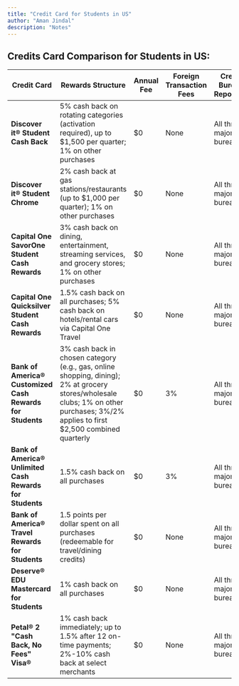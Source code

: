 ```yaml
---
title: "Credit Card for Students in US"
author: "Aman Jindal"
description: "Notes"
---
```


## Credits Card Comparison for Students in US:

| **Credit Card**                                | **Rewards Structure**                                                                                          | **Annual Fee** | **Foreign Transaction Fees** | **Credit Bureau Reporting** | **Credit History Required** | **International Student Eligibility** | **Application Link**                                                                                  |
|------------------------------------------------|---------------------------------------------------------------------------------------------------------------|----------------|-----------------------------|-----------------------------|----------------------------|----------------------------------------|-------------------------------------------------------------------------------------------------------|
| **Discover it® Student Cash Back**             | 5% cash back on rotating categories (activation required), up to $1,500 per quarter; 1% on other purchases   | $0             | None                        | All three major bureaus     | No                         | Requires SSN or ITIN                    | [Apply Here](https://www.discover.com/credit-cards/student-credit-card/it-card.html)                  |
| **Discover it® Student Chrome**                | 2% cash back at gas stations/restaurants (up to $1,000 per quarter); 1% on other purchases                   | $0             | None                        | All three major bureaus     | No                         | Requires SSN or ITIN                    | [Apply Here](https://www.discover.com/credit-cards/student-credit-card/chrome-card.html)              |
| **Capital One SavorOne Student Cash Rewards**  | 3% cash back on dining, entertainment, streaming services, and grocery stores; 1% on other purchases         | $0             | None                        | All three major bureaus     | No                         | Requires SSN or ITIN                    | [Apply Here](https://www.capitalone.com/credit-cards/savorone-student/)                               |
| **Capital One Quicksilver Student Cash Rewards** | 1.5% cash back on all purchases; 5% cash back on hotels/rental cars via Capital One Travel                   | $0             | None                        | All three major bureaus     | No                         | Requires SSN or ITIN                    | [Apply Here](https://www.capitalone.com/credit-cards/quicksilver-student/)                            |
| **Bank of America® Customized Cash Rewards for Students** | 3% cash back in chosen category (e.g., gas, online shopping, dining); 2% at grocery stores/wholesale clubs; 1% on other purchases; 3%/2% applies to first $2,500 combined quarterly | $0 | 3% | All three major bureaus | Yes | Requires SSN or ITIN | [Apply Here](https://www.bankofamerica.com/credit-cards/products/student-cash-back-credit-card/)     |
| **Bank of America® Unlimited Cash Rewards for Students** | 1.5% cash back on all purchases                                                                             | $0             | 3%                          | All three major bureaus     | Yes                        | Requires SSN or ITIN                    | [Apply Here](https://www.bankofamerica.com/credit-cards/products/unlimited-cash-back-student-credit-card/) |
| **Bank of America® Travel Rewards for Students** | 1.5 points per dollar spent on all purchases (redeemable for travel/dining credits)                          | $0             | None                        | All three major bureaus     | Yes                        | Requires SSN or ITIN                    | [Apply Here](https://www.bankofamerica.com/credit-cards/products/student-travel-rewards-credit-card/) |
| **Deserve® EDU Mastercard for Students**       | 1% cash back on all purchases                                                                               | $0             | None                        | All three major bureaus     | No                         | Does not require SSN                    | [Apply Here](https://www.studentuniverse.com/deserve)                                                 |
| **Petal® 2 "Cash Back, No Fees" Visa®**        | 1% cash back immediately; up to 1.5% after 12 on-time payments; 2%-10% cash back at select merchants         | $0             | None                        | All three major bureaus     | No                         | Requires SSN or ITIN                    | [Apply Here](https://www.petalcard.com/petal-2)                                                       |
